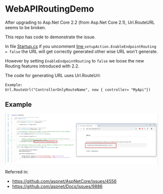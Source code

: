 # WebAPIRoutingDemo
After upgrading to Asp.Net Core 2.2 (from Asp.Net Core 2.1), Url.RouteURL seems to be broken.

This repo has code to demonstrate the issue. 

In file [Startup.cs](https://github.com/nimeshdhruve/WebAPIRoutingDemo/blob/master/WebApiDemo/Startup.cs) if you uncomment [line ](https://github.com/nimeshdhruve/WebAPIRoutingDemo/blob/master/WebApiDemo/Startup.cs#L30) `setupAction.EnableEndpointRouting = false` the URL will get correctly generated other wise URL won't generate. 

However by setting `EnableEndpointRouting` to `false` we loose the new Routing features introduced with 2.2.

The code for generating URL uses Url.RouteUrl:
```
Example: 
Url.RouteUrl("ControllerOnlyRouteName", new { controller= "MyApi"})
```
## Example
![Output](https://github.com/nimeshdhruve/WebAPIRoutingDemo/blob/master/Example.jpg)


Referred in:
 - https://github.com/aspnet/AspNetCore/issues/4556
 - https://github.com/aspnet/Docs/issues/9886
